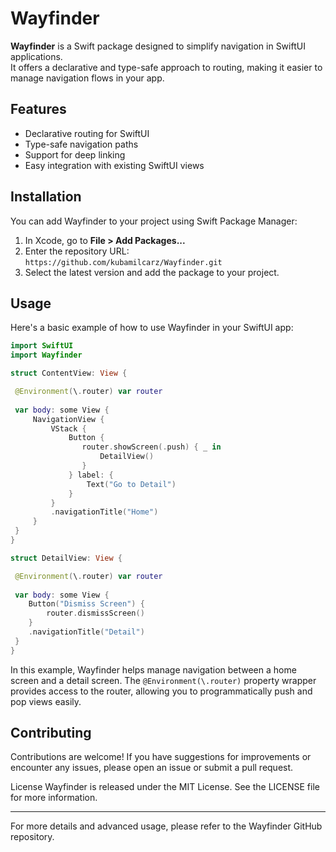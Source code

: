 # Wayfinder

**Wayfinder** is a Swift package designed to simplify navigation in SwiftUI applications.  
It offers a declarative and type-safe approach to routing, making it easier to manage navigation flows in your app.

## Features

- Declarative routing for SwiftUI
- Type-safe navigation paths
- Support for deep linking
- Easy integration with existing SwiftUI views

## Installation

You can add Wayfinder to your project using Swift Package Manager:

1. In Xcode, go to **File > Add Packages...**
2. Enter the repository URL:
    ```https://github.com/kubamilcarz/Wayfinder.git```
3. Select the latest version and add the package to your project.

## Usage

Here's a basic example of how to use Wayfinder in your SwiftUI app:

```swift
import SwiftUI
import Wayfinder

struct ContentView: View {

 @Environment(\.router) var router
 
 var body: some View {
     NavigationView {
         VStack {
             Button {
                router.showScreen(.push) { _ in
                    DetailView()
                }
             } label: {
                 Text("Go to Detail")
             }
         }
         .navigationTitle("Home")
     }
 }
}

struct DetailView: View {

 @Environment(\.router) var router
 
 var body: some View {
    Button("Dismiss Screen") {
        router.dismissScreen()
    }
    .navigationTitle("Detail")
 }
}
```

In this example, Wayfinder helps manage navigation between a home screen and a detail screen. The `@Environment(\.router)` property wrapper provides access to the router, allowing you to programmatically push and pop views easily.

## Contributing
Contributions are welcome! If you have suggestions for improvements or encounter any issues, please open an issue or submit a pull request.

License
Wayfinder is released under the MIT License. See the LICENSE file for more information.

---

For more details and advanced usage, please refer to the Wayfinder GitHub repository.
